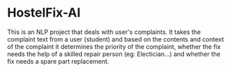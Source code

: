# HostelFix-AI
This is an NLP project that deals with user's complaints. It takes the complaint text from a user (student) and based on the contents and context of the complaint it determines the priority of the complaint, whether the fix needs the help of a skilled repair person (eg: Electician...) and whether the fix needs a spare part replacement.
